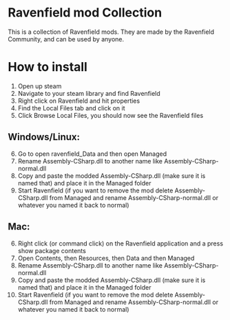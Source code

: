 # Ravenfield mod Collection
This is a collection of Ravenfield mods. They are made by the Ravenfield Community, and can be used by anyone. 

# How to install
1. Open up steam
2. Navigate to your steam library and find Ravenfield
3. Right click on Ravenfield and hit properties
4. Find the Local Files tab and click on it
5. Click Browse Local Files, you should now see the Ravenfield files

##  Windows/Linux:
6. Go to open ravenfield_Data and then open Managed
7. Rename Assembly-CSharp.dll to another name like Assembly-CSharp-normal.dll
8. Copy and paste the modded Assembly-CSharp.dll (make sure it is named that) and place it in the Managed folder
9. Start Ravenfield (if you want to remove the mod delete Assembly-CSharp.dll from Managed and rename Assembly-CSharp-normal.dll or whatever you named it back to normal)

## Mac:
6. Right click (or command click) on the Ravenfield application and a press show package contents
7. Open Contents, then Resources, then Data and then Managed
8. Rename Assembly-CSharp.dll to another name like Assembly-CSharp-normal.dll
9. Copy and paste the modded Assembly-CSharp.dll (make sure it is named that) and place it in the Managed folder
10. Start Ravenfield (if you want to remove the mod delete Assembly-CSharp.dll from Managed and rename Assembly-CSharp-normal.dll or whatever you named it back to normal)
